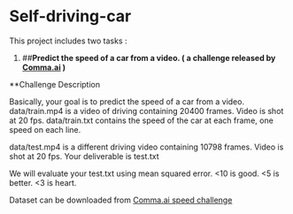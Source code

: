 # Self-driving-car
This project includes two tasks :

1) ##**Predict the speed of a car from a video. ( a challenge released by [Comma.ai](https://github.com/commaai) )**

**Challenge Description

Basically, your goal is to predict the speed of a car from a video.
data/train.mp4 is a video of driving containing 20400 frames. Video is shot at 20 fps.
data/train.txt contains the speed of the car at each frame, one speed on each line.

data/test.mp4 is a different driving video containing 10798 frames. Video is shot at 20 fps.
Your deliverable is test.txt

We will evaluate your test.txt using mean squared error. <10 is good. <5 is better. <3 is heart.

Dataset can be downloaded from  [Comma.ai speed challenge](https://github.com/commaai/speedchallenge)

